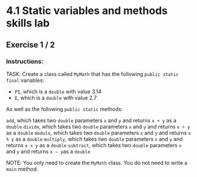# 4.1 Static variables and methods skills lab
## Exercise 1 / 2
### Instructions:
TASK: Create a class called `MyMath` that has the following `public static final` variables:

- `PI`, which is a `double` with value 3.14
- `E`, which is a `double` with value 2.7

As well as the following `public static` methods:

`add`, which takes two `double` parameters `x` and `y` and returns `x + y` as a `double`
`divide`, which takes two `double` parameters `x` and `y` and returns `x ÷ y` as a `double`
`modulo`, which takes two `double` parameters `x` and `y` and returns `x % y` as a `double`
`multiply`, which takes two `double` parameters `x` and `y` and returns `x × y` as a `double`
`subtract`, which takes two `double` parameters `x` and `y` and returns `x − y`as a `double`

NOTE: You only need to create the `MyMath` class. You do not need to write a `main` method.